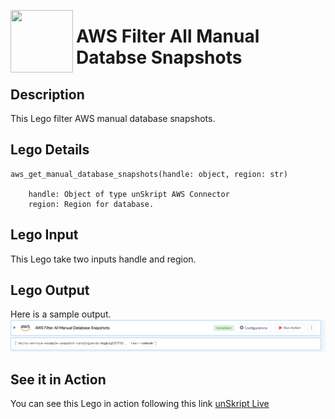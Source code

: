 [<img align="left" src="https://unskript.com/assets/favicon.png" width="100" height="100" style="padding-right: 5px">](https://unskript.com/assets/favicon.png) 
<h1>AWS Filter All Manual Databse Snapshots </h1>

## Description
This Lego filter AWS manual database snapshots.


## Lego Details

    aws_get_manual_database_snapshots(handle: object, region: str)

        handle: Object of type unSkript AWS Connector
        region: Region for database.

## Lego Input
This Lego take two inputs handle and region. 

## Lego Output
Here is a sample output.
<img src="./1.png">

## See it in Action

You can see this Lego in action following this link [unSkript Live](https://us.app.unskript.io)